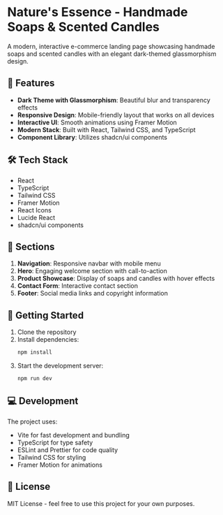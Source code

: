# Nature's Essence - Handmade Soaps & Scented Candles

A modern, interactive e-commerce landing page showcasing handmade soaps and scented candles with an elegant dark-themed glassmorphism design.

## 🌟 Features

- **Dark Theme with Glassmorphism**: Beautiful blur and transparency effects
- **Responsive Design**: Mobile-friendly layout that works on all devices
- **Interactive UI**: Smooth animations using Framer Motion
- **Modern Stack**: Built with React, Tailwind CSS, and TypeScript
- **Component Library**: Utilizes shadcn/ui components

## 🛠️ Tech Stack

- React
- TypeScript
- Tailwind CSS
- Framer Motion
- React Icons
- Lucide React
- shadcn/ui components

## 📱 Sections

1. **Navigation**: Responsive navbar with mobile menu
2. **Hero**: Engaging welcome section with call-to-action
3. **Product Showcase**: Display of soaps and candles with hover effects
4. **Contact Form**: Interactive contact section
5. **Footer**: Social media links and copyright information

## 🚀 Getting Started

1. Clone the repository
2. Install dependencies:
   ```bash
   npm install
   ```
3. Start the development server:
   ```bash
   npm run dev
   ```

## 💻 Development

The project uses:
- Vite for fast development and bundling
- TypeScript for type safety
- ESLint and Prettier for code quality
- Tailwind CSS for styling
- Framer Motion for animations

## 📄 License

MIT License - feel free to use this project for your own purposes.
